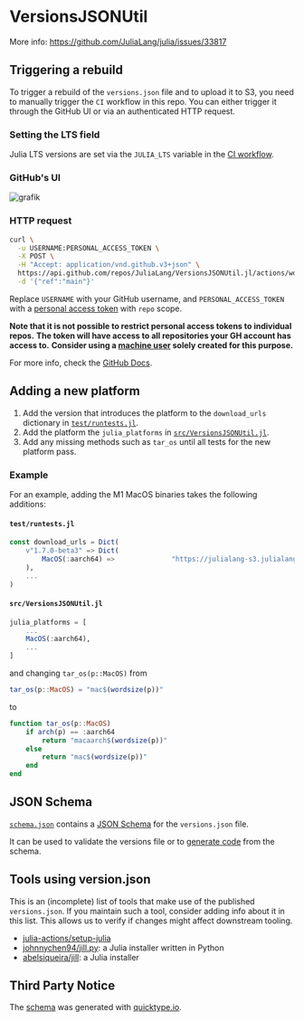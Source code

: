 # VersionsJSONUtil

More info: https://github.com/JuliaLang/julia/issues/33817

## Triggering a rebuild

To trigger a rebuild of the `versions.json` file and to upload it to S3, you need to manually trigger the `CI` workflow in this repo.
You can either trigger it through the GitHub UI or via an authenticated HTTP request.

### Setting the LTS field

Julia LTS versions are set via the `JULIA_LTS` variable in the [CI workflow](.github/workflows/CI.yml).

### GitHub's UI

![grafik](https://user-images.githubusercontent.com/20866761/127783220-fd8167db-5051-4a18-b70a-ea42085a7cb5.png)

### HTTP request

```bash
curl \
  -u USERNAME:PERSONAL_ACCESS_TOKEN \
  -X POST \
  -H "Accept: application/vnd.github.v3+json" \
  https://api.github.com/repos/JuliaLang/VersionsJSONUtil.jl/actions/workflows/CI.yml/dispatches \
  -d '{"ref":"main"}'
```

Replace `USERNAME` with your GitHub username, and `PERSONAL_ACCESS_TOKEN` with a [personal access token](https://docs.github.com/en/github/authenticating-to-github/keeping-your-account-and-data-secure/creating-a-personal-access-token) with `repo` scope.

**Note that it is not possible to restrict personal access tokens to individual repos.**
**The token will have access to all repositories your GH account has access to.**
**Consider using a [machine user](https://docs.github.com/en/developers/overview/managing-deploy-keys#machine-users) solely created for this purpose.**

For more info, check the [GitHub Docs](https://docs.github.com/en/rest/reference/actions#create-a-workflow-dispatch-event).

## Adding a new platform

1. Add the version that introduces the platform to the `download_urls` dictionary in [`test/runtests.jl`](test/runtests.jl).
2. Add the platform the `julia_platforms` in [`src/VersionsJSONUtil.jl`](src/VersionsJSONUtil.jl).
3. Add any missing methods such as `tar_os` until all tests for the new platform pass.

### Example

For an example, adding the M1 MacOS binaries takes the following additions:

#### `test/runtests.jl`

```julia
const download_urls = Dict(
    v"1.7.0-beta3" => Dict(
        MacOS(:aarch64) =>              "https://julialang-s3.julialang.org/bin/mac/aarch64/1.7/julia-1.7.0-beta3-macaarch64.dmg",
    ),
    ...
)
```

#### `src/VersionsJSONUtil.jl`

```julia
julia_platforms = [
    ...
    MacOS(:aarch64),
    ...
]
```

and changing `tar_os(p::MacOS)` from

```julia
tar_os(p::MacOS) = "mac$(wordsize(p))"
```

to

```julia
function tar_os(p::MacOS)
    if arch(p) == :aarch64
        return "macaarch$(wordsize(p))"
    else
        return "mac$(wordsize(p))"
    end
end
```

## JSON Schema

[`schema.json`](schema.json) contains a [JSON Schema](https://json-schema.org/) for the `versions.json` file.

It can be used to validate the versions file or to [generate code](https://json-schema.org/implementations.html) from the schema.

## Tools using version.json

This is an (incomplete) list of tools that make use of the published `versions.json`.
If you maintain such a tool, consider adding info about it in this list.
This allows us to verify if changes might affect downstream tooling.

- [julia-actions/setup-julia](https://github.com/julia-actions/setup-julia)
- [johnnychen94/jill.py](https://github.com/johnnychen94/jill.py): a Julia installer written in Python
- [abelsiqueira/jill](https://github.com/abelsiqueira/jill): a Julia installer

## Third Party Notice

The [schema](schema.json) was generated with [quicktype.io](https://app.quicktype.io/#l=schema).
